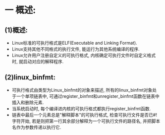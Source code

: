 # 一 概述:
## (1)概述:
- Linux标准的可执行格式是ELF(Executable and Linking Format).
- Linux支持其他不同格式的执行文件, 能运行为其他系统编译的程序.
- Linux允许用户注册自定义的可执行格式, 内核确定可执行文件时自定义格式时, 就启动对应的解释程序.

## (2)linux_binfmt:
- 可执行格式由类型为Linux_binfmt的对象来描述, 所有的linux_binfmt对象处于一个单项链表中, 可通过register_binfmt和unregister_binfmt函数在链表中插入和删除元素.
- 当系统启动时, 每个编译进内核的可执行格式都执行register_binfmt函数.
- 链表中最后一个元素总是"解释脚本"的可执行格式, 检查可执行文件是否已#!字符开始, 若是则把第一行其余部分解释为一个可执行文件的路径名, 并把脚本名作为参数传递以执行它.
